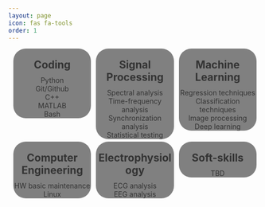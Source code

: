 ```yaml
---
layout: page
icon: fas fa-tools
order: 1
---
```

<html>
<head>
<meta name="viewport" content="width=device-width, initial-scale=1">
<style>
.ul {
    display: table; 
    margin: 0 auto;
    text-align: left;
}
.box-container{
  display:inline-block;
  width:100%;
  }
.box{
  display:block;
  width:31%;
  float:left;
  background:#808080;
  color:#333333;
  margin-left:2%;
  text-align:center;
  border-radius: 25px;
  padding-top: 10px;
  margin-bottom: 5px;
  }
.box :first-child {
    align-self: left;
}

@media screen and (max-width: 600px) {
  .box {
    width: 50%;
    margin-bottom: 10px;
    margin-left:25%;
    float:center;
  }
}
</style>
</head>
<body>

<div class="box-container">
    <div class="box">
      <i class="fa-solid fa-code fa-4x"></i>
      <h2 style='margin-top: 10px; margin-bottom: 10px'>Coding</h2>
      Python <br>
      Git/Github <br>
      C++ <br>
      MATLAB <br>
      Bash <br>
    </div>
    <div class="box">
      <i class="fa-solid fa-file-medical-alt fa-4x"></i>
      <h2 style='margin-top: 10px; margin-bottom: 10px'>Signal Processing</h2>
      Spectral analysis <br>
      Time-frequency analysis <br>
      Synchronization analysis <br>
      Statistical testing <br>
    </div>
    <div class="box">
      <i class="fa-solid fa-brain fa-4x"></i>
      <h2 style='margin-top: 10px; margin-bottom: 10px'>Machine Learning</h2>
      Regression techniques <br>
      Classification techniques <br>
      Image processing <br>
      Deep learning <br>
    </div>
</div>
<div class="box-container">
    <div class="box">
      <i class="fa-solid fa-microchip fa-4x"></i>
      <h2 style='margin-top: 10px; margin-bottom: 10px'>Computer Engineering</h2>
      HW basic maintenance <br>
      Linux <br>
    </div>
    <div class="box">
      <i class="fa-solid fa-heartbeat fa-4x"></i>
      <h2 style='margin-top: 10px; margin-bottom: 10px'>Electrophysiology</h2>
      ECG analysis <br>
      EEG analysis <br>
    </div>
    <div class="box">
      <i class="fa-solid fa-user-friends fa-4x"></i>
      <h2 style='margin-top: 10px; margin-bottom: 10px'>Soft-skills</h2>
      TBD
    </div>
</div>
</body>
</html>


<!-- feature:
- description: "Python, Bash, R, Matlab, git"
  icon: code
  icon_pack: fa
  name: Programming
- description: "FSL, ANTS, NiftyReg, 3D Slicer"
  icon: brain
  icon_pack: fa
  name: Neuroimaging
- description: "Extracellular, LFP"
  icon: "spike"
  icon_pack: "custom"
  name: "Electrophysiology" -->